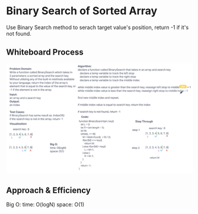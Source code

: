 # Binary Search of Sorted Array

Use Binary Search method to serach target value's position, return -1 if it's not found.

## Whiteboard Process

![binary-search](../assets/codeChallenge-03.png)

## Approach & Efficiency

Big O:
time: O(logN)
space: O(1)
